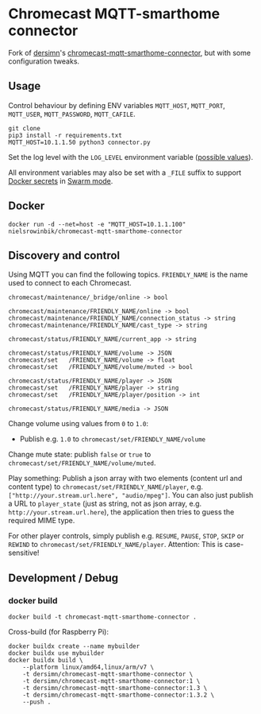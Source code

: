 # Chromecast MQTT-smarthome connector

Fork of [dersimn](https://github.com/dersimn)'s [chromecast-mqtt-smarthome-connector](https://github.com/dersimn/chromecast-mqtt-smarthome-connector), but with some configuration tweaks.

## Usage

Control behaviour by defining ENV variables `MQTT_HOST`, `MQTT_PORT`, `MQTT_USER`, `MQTT_PASSWORD`, `MQTT_CAFILE`.

    git clone
    pip3 install -r requirements.txt
    MQTT_HOST=10.1.1.50 python3 connector.py

Set the log level with the `LOG_LEVEL` environment variable ([possible values](https://docs.python.org/3/library/logging.html#levels)).

All environment variables may also be set with a `_FILE` suffix to support [Docker secrets](https://docs.docker.com/engine/swarm/secrets/) in [Swarm mode](https://docs.docker.com/engine/swarm/).

## Docker

    docker run -d --net=host -e "MQTT_HOST=10.1.1.100" nielsrowinbik/chromecast-mqtt-smarthome-connector

## Discovery and control

Using MQTT you can find the following topics. `FRIENDLY_NAME` is the name used to connect
to each Chromecast.

    chromecast/maintenance/_bridge/online -> bool

    chromecast/maintenance/FRIENDLY_NAME/online -> bool
    chromecast/maintenance/FRIENDLY_NAME/connection_status -> string
    chromecast/maintenance/FRIENDLY_NAME/cast_type -> string

    chromecast/status/FRIENDLY_NAME/current_app -> string

    chromecast/status/FRIENDLY_NAME/volume -> JSON
    chromecast/set   /FRIENDLY_NAME/volume -> float
    chromecast/set   /FRIENDLY_NAME/volume/muted -> bool

    chromecast/status/FRIENDLY_NAME/player -> JSON
    chromecast/set   /FRIENDLY_NAME/player -> string
    chromecast/set   /FRIENDLY_NAME/player/position -> int

    chromecast/status/FRIENDLY_NAME/media -> JSON

Change volume using values from `0` to `1.0`:

- Publish e.g. `1.0` to `chromecast/set/FRIENDLY_NAME/volume`

Change mute state: publish `false` or `true` to `chromecast/set/FRIENDLY_NAME/volume/muted`.

Play something: Publish a json array with two elements (content url and content type) to
`chromecast/set/FRIENDLY_NAME/player`, e.g. `["http://your.stream.url.here", "audio/mpeg"]`.
You can also just publish a URL to `player_state` (just as string, not as json array, e.g.
`http://your.stream.url.here`), the application then tries to guess the required MIME type.

For other player controls, simply publish e.g. `RESUME`, `PAUSE`, `STOP`, `SKIP` or `REWIND` to
`chromecast/set/FRIENDLY_NAME/player`. Attention: This is case-sensitive!

## Development / Debug

### docker build

    docker build -t chromecast-mqtt-smarthome-connector .

Cross-build (for Raspberry Pi):

    docker buildx create --name mybuilder
    docker buildx use mybuilder
    docker buildx build \
        --platform linux/amd64,linux/arm/v7 \
        -t dersimn/chromecast-mqtt-smarthome-connector \
        -t dersimn/chromecast-mqtt-smarthome-connector:1 \
        -t dersimn/chromecast-mqtt-smarthome-connector:1.3 \
        -t dersimn/chromecast-mqtt-smarthome-connector:1.3.2 \
        --push .
